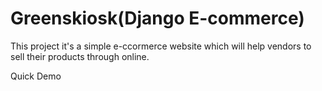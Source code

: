 # Greenskiosk(Django E-commerce)
This project it's a simple e-ccormerce website which will help vendors to sell their products through online.

Quick Demo


